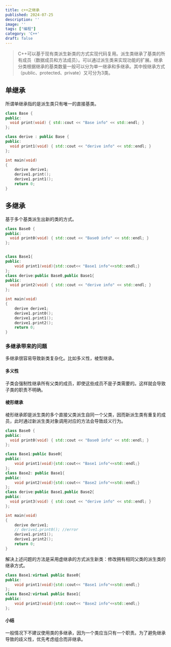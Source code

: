 ```yaml
---
title: c++之继承
published: 2024-07-25
description: ''
image: ''
tags: ["编程"]
category: 'C++'
draft: false 
---
```


> C++可以基于现有类派生新类的方式实现代码复用。派生类继承了基类的所有成员（数据成员和方法成员）。可以通过派生类来实现功能的扩展。继承分类根据继承的基类数量一般可以分为单一继承和多继承。其中按继承方式（public、protected、private）又可分为3类。

## 单继承

所谓单继承指的是派生类只有唯一的直接基类。

```c++
class Base {
public:
  void print(void) { std::cout << "Base info" << std::endl; }
};

class derive : public Base {
public:
  void print1(void) { std::cout << "derive info" << std::endl; }
};

int main(void)
{
    derive derive1;
    derive1.print();
    derive1.print1();
    return 0;
}
```

 

## 多继承

基于多个基类派生出新的类的方式。

```c++
class Base0 {
public:
  void print0(void) { std::cout << "Base0 info" << std::endl; }
};


class Base1{
public: 
    void print1(void){std::cout<< "Base1 info"<<std::endl;}
};
class derive:public Base0,public Base1{
public:
  void print2(void) { std::cout << "derive info" << std::endl; }
};

int main(void)
{
    derive derive1;
    derive1.print0();
    derive1.print1();
    derive1.print2();
    return 0;
}
```

### 多继承带来的问题

多继承很容易导致新类复杂化。比如多义性，棱型继承。

#### 多义性

子类会强制性继承所有父类的成员，即使这些成员不是子类需要的。这样就会导致子类的职责不明确。

#### 棱形继承

棱形继承即是派生类的多个直接父类派生自同一个父类，因而新派生类有重复的成员，此时通过新派生类对象调用对应的方法会导致歧义行为。

```c++
class Base0 {
public:
  void print0(void) { std::cout << "Base0 info" << std::endl; }
};

class Base1:public Base0{
public: 
    void print1(void){std::cout<< "Base1 info"<<std::endl;}
};
class Base2: public Base1{
public:
    void print2(void){std::cout<< "Base2 info"<<std::endl;}
};
class derive:public Base1,public Base2{
public:
  void print3(void) { std::cout << "derive info" << std::endl; }
};

int main(void)
{
    derive derive1;
    // derive1.print0(); //error
    derive1.print1();
    derive1.print2();
    return 0;
}
```

解决上述问题的方法是采用虚继承的方式派生新类：修改拥有相同父类的派生类的继承方式。

```c++
class Base1:virtual public Base0{
public: 
    void print1(void){std::cout<< "Base1 info"<<std::endl;}
};
class Base2:virtual public Base1{
public:
    void print2(void){std::cout<< "Base2 info"<<std::endl;}
};
```

#### 小结

一般情况下不建议使用类的多继承，因为一个类应当只有一个职责。为了避免继承导致的歧义性，优先考虑组合而非继承。
